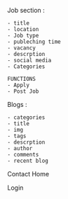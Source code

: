 Job section :

    - title 
    - location 
    - Job type 
    - publeching time 
    - vacancy
    - descrption
    - social media 
    - Categories

    FUNCTIONS
    - Apply 
    - Post Job


Blogs : 

    - categories 
    - title 
    - img 
    - tags 
    - descrption 
    - author 
    - comments
    - recent blog


Contact 
Home 

Login